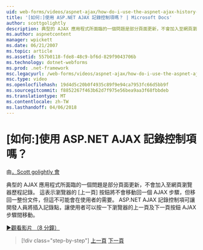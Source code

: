 ```yaml
---
uid: web-forms/videos/aspnet-ajax/how-do-i-use-the-aspnet-ajax-history-control
title: '[如何:]使用 ASP.NET AJAX 記錄控制項嗎？ | Microsoft Docs'
author: scottgolightly
description: 典型的 AJAX 應用程式所面臨的一個問題是部分頁面更新，不會加入至網頁瀏覽器歷程記錄。 這表示瀏覽器的 B....
ms.author: aspnetcontent
manager: wpickett
ms.date: 06/21/2007
ms.topic: article
ms.assetid: 557b0118-fde8-48c9-bf6d-829f9043706b
ms.technology: dotnet-webforms
ms.prod: .net-framework
msc.legacyurl: /web-forms/videos/aspnet-ajax/how-do-i-use-the-aspnet-ajax-history-control
msc.type: video
ms.openlocfilehash: 19d4d5c20b0f4935c89f9e94ca7953fc66d5bb9f
ms.sourcegitcommit: f8852267f463b62d7f975e56bea9aa3f68fbbdeb
ms.translationtype: MT
ms.contentlocale: zh-TW
ms.lasthandoff: 04/06/2018
---
```

<a name="how-do-i-use-the-aspnet-ajax-history-control"></a>[如何:]使用 ASP.NET AJAX 記錄控制項嗎？
====================
由[，Scott golightly 會](https://github.com/scottgolightly)

典型的 AJAX 應用程式所面臨的一個問題是部分頁面更新，不會加入至網頁瀏覽器歷程記錄。 這表示瀏覽器的 [上一頁] 按鈕將不會移動回一個 AJAX 步驟，但移回一整份文件，但這不可能會在使用者的需要。 ASP.NET AJAX 記錄控制項可讓開發人員將插入記錄點，讓使用者可以按一下瀏覽器的上一頁及下一頁按鈕 AJAX 步驟間移動。

[&#9654;觀看影片 （8 分鐘）](https://channel9.msdn.com/Blogs/ASP-NET-Site-Videos/how-do-i-use-the-aspnet-ajax-history-control)

> [!div class="step-by-step"]
> [上一頁](how-do-i-use-the-aspnet-ajax-updateprogress-control.md)
> [下一頁](how-do-i-implement-the-ajax-after-processing-pattern.md)
